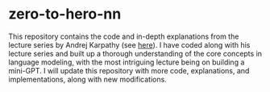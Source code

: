 # zero-to-hero-nn

This repository contains the code and in-depth explanations from the lecture series by Andrej Karpathy (see [here](https://www.youtube.com/@AndrejKarpathy)). I have coded along with his lecture series and built up a thorough understanding of the core concepts in language modeling, with the most intriguing lecture being on building a mini-GPT. I will update this repository with more code, explanations, and implementations, along with new modifications.

